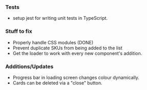 ### Tests

- setup jest for writing unit tests in TypeScript.

### Stuff to fix

- Properly handle CSS modules (DONE)
- Prevent duplicate SKUs from being added to the list
- Get the loader to work with every new component's addition.

### Additions/Updates

- Progress bar in loading screen changes colour dynamically.
- Cards can be deleted via a "close" button.
